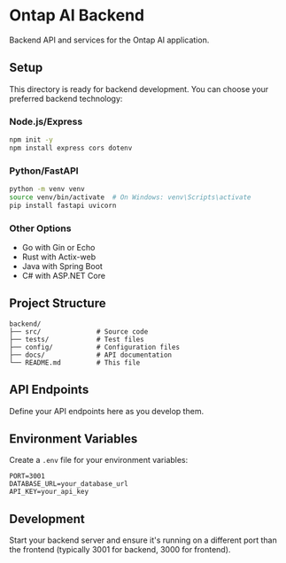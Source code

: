 # Ontap AI Backend

Backend API and services for the Ontap AI application.

## Setup

This directory is ready for backend development. You can choose your preferred backend technology:

### Node.js/Express
```bash
npm init -y
npm install express cors dotenv
```

### Python/FastAPI
```bash
python -m venv venv
source venv/bin/activate  # On Windows: venv\Scripts\activate
pip install fastapi uvicorn
```

### Other Options
- Go with Gin or Echo
- Rust with Actix-web
- Java with Spring Boot
- C# with ASP.NET Core

## Project Structure

```
backend/
├── src/              # Source code
├── tests/            # Test files
├── config/           # Configuration files
├── docs/             # API documentation
└── README.md         # This file
```

## API Endpoints

Define your API endpoints here as you develop them.

## Environment Variables

Create a `.env` file for your environment variables:

```env
PORT=3001
DATABASE_URL=your_database_url
API_KEY=your_api_key
```

## Development

Start your backend server and ensure it's running on a different port than the frontend (typically 3001 for backend, 3000 for frontend).
